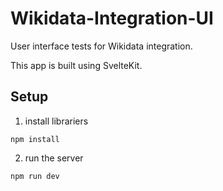 # Wikidata-Integration-UI

User interface tests for Wikidata integration.

This app is built using SvelteKit.

## Setup

1. install librariers

```
npm install
```

2. run the server

```
npm run dev
```
